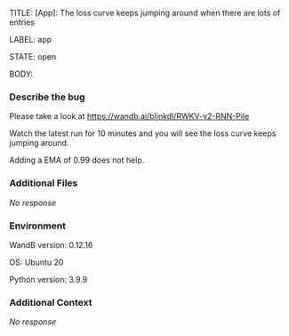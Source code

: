 TITLE:
[App]: The loss curve keeps jumping around when there are lots of entries

LABEL:
app

STATE:
open

BODY:
### Describe the bug

<!--- Description of the issue below  -->

Please take a look at https://wandb.ai/blinkdl/RWKV-v2-RNN-Pile

Watch the latest run for 10 minutes and you will see the loss curve keeps jumping around.

Adding a EMA of 0.99 does not help.

### Additional Files

_No response_

### Environment

WandB version: 0.12.16

OS: Ubuntu 20

Python version: 3.9.9


### Additional Context

_No response_

